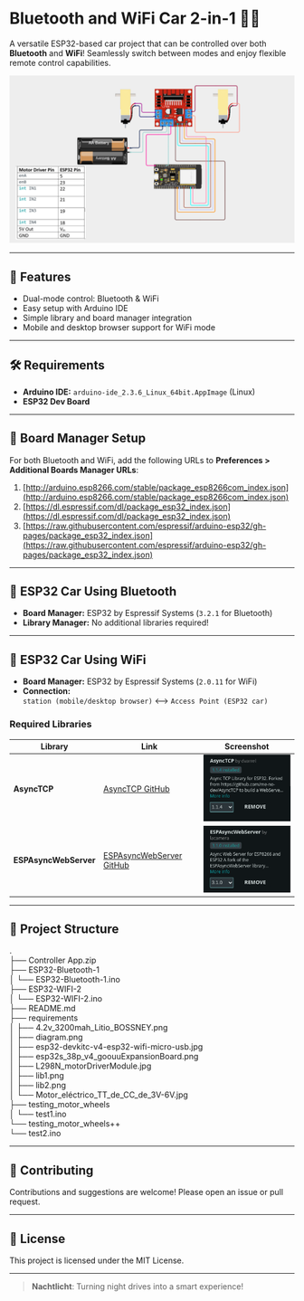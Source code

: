 # Bluetooth and WiFi Car 2-in-1 🚗📶

A versatile ESP32-based car project that can be controlled over both **Bluetooth** and **WiFi**! Seamlessly switch between modes and enjoy flexible remote control capabilities.

![Project Diagram](requirements/diagram.png)

---

## 🚦 Features

- Dual-mode control: Bluetooth & WiFi
- Easy setup with Arduino IDE
- Simple library and board manager integration
- Mobile and desktop browser support for WiFi mode

---

## 🛠️ Requirements

- **Arduino IDE:** `arduino-ide_2.3.6_Linux_64bit.AppImage` (Linux)
- **ESP32 Dev Board**

---

## 🔗 Board Manager Setup

For both Bluetooth and WiFi, add the following URLs to **Preferences > Additional Boards Manager URLs**:
1. [http://arduino.esp8266.com/stable/package_esp8266com_index.json](http://arduino.esp8266.com/stable/package_esp8266com_index.json)
2. [https://dl.espressif.com/dl/package_esp32_index.json](https://dl.espressif.com/dl/package_esp32_index.json)
3. [https://raw.githubusercontent.com/espressif/arduino-esp32/gh-pages/package_esp32_index.json](https://raw.githubusercontent.com/espressif/arduino-esp32/gh-pages/package_esp32_index.json)



---

## 🔵 ESP32 Car Using Bluetooth

- **Board Manager:** ESP32 by Espressif Systems (`3.2.1` for Bluetooth)
- **Library Manager:** No additional libraries required!

---

## 📶 ESP32 Car Using WiFi

- **Board Manager:** ESP32 by Espressif Systems (`2.0.11` for WiFi)
- **Connection:**  
  `station (mobile/desktop browser)` ⟷ `Access Point (ESP32 car)`

### Required Libraries

| Library | Link | Screenshot |
|---------|------|------------|
| **AsyncTCP** | [AsyncTCP GitHub](https://github.com/dvarrel/AsyncTCP) | ![AsyncTCP](requirements/lib1.png) |
| **ESPAsyncWebServer** | [ESPAsyncWebServer GitHub](https://github.com/lacamera/ESPAsyncWebServer) | ![ESPAsyncWebServer](requirements/lib2.png) |

---

## 📂 Project Structure
.<br>
├── Controller App.zip<br>
├── ESP32-Bluetooth-1<br>
│   └── ESP32-Bluetooth-1.ino<br>
├── ESP32-WIFI-2<br>
│   └── ESP32-WIFI-2.ino<br>
├── README.md<br>
├── requirements<br>
│   ├── 4.2v_3200mah_Litio_BOSSNEY.png<br>
│   ├── diagram.png<br>
│   ├── esp32-devkitc-v4-esp32-wifi-micro-usb.jpg<br>
│   ├── esp32s_38p_v4_goouuExpansionBoard.png<br>
│   ├── L298N_motorDriverModule.jpg<br>
│   ├── lib1.png<br>
│   ├── lib2.png<br>
│   └── Motor_eléctrico_TT_de_CC_de_3V-6V.jpg<br>
├── testing_motor_wheels<br>
│   └── test1.ino<br>
└── testing_motor_wheels++<br>
    └── test2.ino<br>

---

## 🤝 Contributing

Contributions and suggestions are welcome! Please open an issue or pull request.

---

## 📜 License

This project is licensed under the MIT License.

---

> **Nachtlicht**: Turning night drives into a smart experience!
